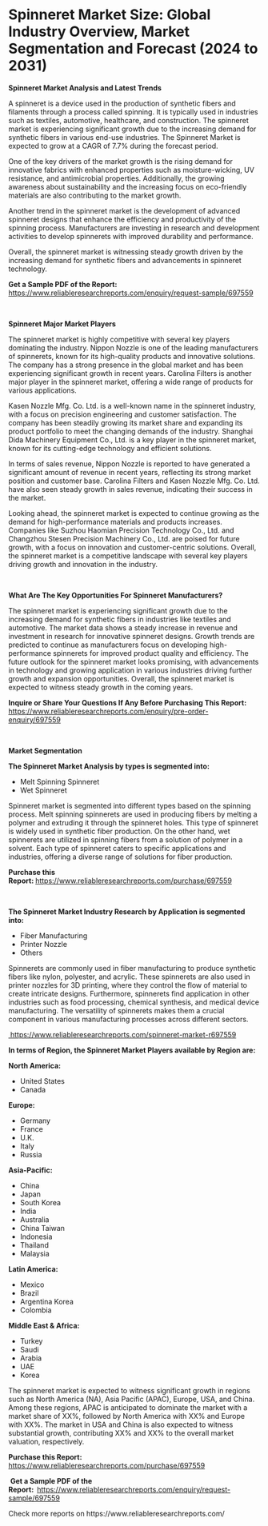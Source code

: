 <p><h1>Spinneret Market Size: Global Industry Overview, Market Segmentation and Forecast (2024 to 2031)</h1></p><p><strong>Spinneret Market Analysis and Latest Trends</strong></p>
<p><p>A spinneret is a device used in the production of synthetic fibers and filaments through a process called spinning. It is typically used in industries such as textiles, automotive, healthcare, and construction. The spinneret market is experiencing significant growth due to the increasing demand for synthetic fibers in various end-use industries. The Spinneret Market is expected to grow at a CAGR of 7.7% during the forecast period.</p><p>One of the key drivers of the market growth is the rising demand for innovative fabrics with enhanced properties such as moisture-wicking, UV resistance, and antimicrobial properties. Additionally, the growing awareness about sustainability and the increasing focus on eco-friendly materials are also contributing to the market growth.</p><p>Another trend in the spinneret market is the development of advanced spinneret designs that enhance the efficiency and productivity of the spinning process. Manufacturers are investing in research and development activities to develop spinnerets with improved durability and performance.</p><p>Overall, the spinneret market is witnessing steady growth driven by the increasing demand for synthetic fibers and advancements in spinneret technology.</p></p>
<p><strong>Get a Sample PDF of the Report:&nbsp;</strong> <a href="https://www.reliableresearchreports.com/enquiry/request-sample/697559">https://www.reliableresearchreports.com/enquiry/request-sample/697559</a></p>
<p>&nbsp;</p>
<p><strong>Spinneret Major Market Players</strong></p>
<p><p>The spinneret market is highly competitive with several key players dominating the industry. Nippon Nozzle is one of the leading manufacturers of spinnerets, known for its high-quality products and innovative solutions. The company has a strong presence in the global market and has been experiencing significant growth in recent years. Carolina Filters is another major player in the spinneret market, offering a wide range of products for various applications.</p><p>Kasen Nozzle Mfg. Co. Ltd. is a well-known name in the spinneret industry, with a focus on precision engineering and customer satisfaction. The company has been steadily growing its market share and expanding its product portfolio to meet the changing demands of the industry. Shanghai Dida Machinery Equipment Co., Ltd. is a key player in the spinneret market, known for its cutting-edge technology and efficient solutions.</p><p>In terms of sales revenue, Nippon Nozzle is reported to have generated a significant amount of revenue in recent years, reflecting its strong market position and customer base. Carolina Filters and Kasen Nozzle Mfg. Co. Ltd. have also seen steady growth in sales revenue, indicating their success in the market.</p><p>Looking ahead, the spinneret market is expected to continue growing as the demand for high-performance materials and products increases. Companies like Suzhou Haomian Precision Technology Co., Ltd. and Changzhou Stesen Precision Machinery Co., Ltd. are poised for future growth, with a focus on innovation and customer-centric solutions. Overall, the spinneret market is a competitive landscape with several key players driving growth and innovation in the industry.</p></p>
<p>&nbsp;</p>
<p><strong>What Are The Key Opportunities For Spinneret Manufacturers?</strong></p>
<p><p>The spinneret market is experiencing significant growth due to the increasing demand for synthetic fibers in industries like textiles and automotive. The market data shows a steady increase in revenue and investment in research for innovative spinneret designs. Growth trends are predicted to continue as manufacturers focus on developing high-performance spinnerets for improved product quality and efficiency. The future outlook for the spinneret market looks promising, with advancements in technology and growing application in various industries driving further growth and expansion opportunities. Overall, the spinneret market is expected to witness steady growth in the coming years.</p></p>
<p><strong>Inquire or Share Your Questions If Any Before Purchasing This Report:</strong> <a href="https://www.reliableresearchreports.com/enquiry/pre-order-enquiry/697559">https://www.reliableresearchreports.com/enquiry/pre-order-enquiry/697559</a></p>
<p>&nbsp;</p>
<p><strong>Market Segmentation</strong></p>
<p><strong>The Spinneret Market Analysis by types is segmented into:</strong></p>
<p><ul><li>Melt Spinning Spinneret</li><li>Wet Spinneret</li></ul></p>
<p><p>Spinneret market is segmented into different types based on the spinning process. Melt spinning spinnerets are used in producing fibers by melting a polymer and extruding it through the spinneret holes. This type of spinneret is widely used in synthetic fiber production. On the other hand, wet spinnerets are utilized in spinning fibers from a solution of polymer in a solvent. Each type of spinneret caters to specific applications and industries, offering a diverse range of solutions for fiber production.</p></p>
<p><strong>Purchase this Report:&nbsp;</strong><a href="https://www.reliableresearchreports.com/purchase/697559">https://www.reliableresearchreports.com/purchase/697559</a></p>
<p>&nbsp;</p>
<p><strong>The Spinneret Market Industry Research by Application is segmented into:</strong></p>
<p><ul><li>Fiber Manufacturing</li><li>Printer Nozzle</li><li>Others</li></ul></p>
<p><p>Spinnerets are commonly used in fiber manufacturing to produce synthetic fibers like nylon, polyester, and acrylic. These spinnerets are also used in printer nozzles for 3D printing, where they control the flow of material to create intricate designs. Furthermore, spinnerets find application in other industries such as food processing, chemical synthesis, and medical device manufacturing. The versatility of spinnerets makes them a crucial component in various manufacturing processes across different sectors.</p></p>
<p><a href="https://www.reliableresearchreports.com/spinneret-market-r697559">&nbsp;https://www.reliableresearchreports.com/spinneret-market-r697559</a></p>
<p><strong>In terms of Region, the Spinneret Market Players available by Region are:</strong></p>
<p>
    <p> <strong> North America: </strong>
        <ul>
            <li>United States</li>
            <li>Canada</li>
        </ul>
        </p> 
    <p> <strong> Europe: </strong>
        <ul>
            <li>Germany</li>
            <li>France</li>
            <li>U.K.</li>
            <li>Italy</li>
            <li>Russia</li>
        </ul>
        </p> 
    <p> <strong> Asia-Pacific: </strong>
        <ul>
            <li>China</li>
            <li>Japan</li>
            <li>South Korea</li>
            <li>India</li>
            <li>Australia</li>
            <li>China Taiwan</li>
            <li>Indonesia</li>
            <li>Thailand</li>
            <li>Malaysia</li>
        </ul>
        </p> 
    <p> <strong> Latin America: </strong>
        <ul>
            <li>Mexico</li>
            <li>Brazil</li>
            <li>Argentina Korea</li>
            <li>Colombia</li>
        </ul>
        </p> 
    <p> <strong> Middle East & Africa: </strong>
        <ul>
            <li>Turkey</li>
            <li>Saudi</li>
            <li>Arabia</li>
            <li>UAE</li>
            <li>Korea</li>
        </ul>
    </p>
    </p>
<p><p>The spinneret market is expected to witness significant growth in regions such as North America (NA), Asia Pacific (APAC), Europe, USA, and China. Among these regions, APAC is anticipated to dominate the market with a market share of XX%, followed by North America with XX% and Europe with XX%. The market in USA and China is also expected to witness substantial growth, contributing XX% and XX% to the overall market valuation, respectively.</p></p>
<p><strong>Purchase this Report: </strong><a href="https://www.reliableresearchreports.com/purchase/697559">https://www.reliableresearchreports.com/purchase/697559</a></p>
<p>&nbsp;<strong>Get a Sample PDF of the Report:&nbsp;&nbsp;</strong><a href="https://www.reliableresearchreports.com/enquiry/request-sample/697559">https://www.reliableresearchreports.com/enquiry/request-sample/697559</a></p>
<p><strong></strong></p>
<p>Check more reports on https://www.reliableresearchreports.com/</p>